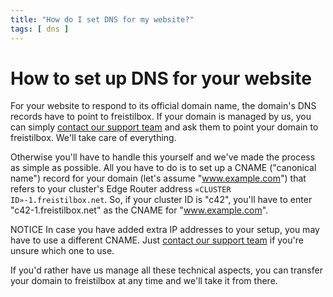 ```yaml
---
title: "How do I set DNS for my website?"
tags: [ dns ]
---
```


# How to set up DNS for your website

For your website to respond to its official domain name, the domain's DNS
records have to point to freistilbox. If your domain is managed by us, you can
simply [contact our support team](/important_details/support.html) and ask them
to point your domain to freistilbox. We'll take care of everything.

Otherwise you'll have to handle this yourself and we've made the process as
simple as possible. All you have to do is to set up a CNAME ("canonical name")
record for your domain (let's assume "www.example.com") that refers to your
cluster's Edge Router address `«CLUSTER ID»-1.freistilbox.net`.  So, if your
cluster ID is "c42", you'll have to enter "c42-1.freistilbox.net" as the CNAME
for "www.example.com".

<span class="label notice">NOTICE</span> In case you have added extra IP
addresses to your setup, you may have to use a different CNAME. Just [contact our
support team](/important_details/support.html) if you're unsure which one to use.

If you'd rather have us manage all these technical aspects, you can transfer
your domain to freistilbox at any time and we'll take it from there.
